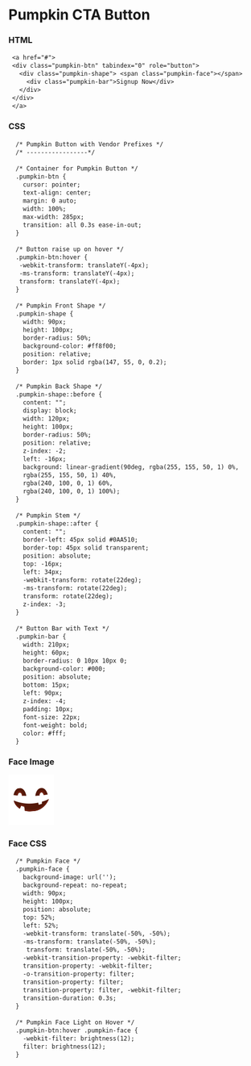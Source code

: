 # Pumpkin CTA Button

### HTML

     <a href="#">
     <div class="pumpkin-btn" tabindex="0" role="button">
       <div class="pumpkin-shape"> <span class="pumpkin-face"></span>
         <div class="pumpkin-bar">Signup Now</div>
       </div>
     </div>
     </a>
     
### CSS

      /* Pumpkin Button with Vendor Prefixes */
      /* -----------------*/

      /* Container for Pumpkin Button */
      .pumpkin-btn {
        cursor: pointer;
        text-align: center;
        margin: 0 auto;
        width: 100%;
        max-width: 285px;
        transition: all 0.3s ease-in-out;
      }

      /* Button raise up on hover */
      .pumpkin-btn:hover {
       -webkit-transform: translateY(-4px);
       -ms-transform: translateY(-4px);
       transform: translateY(-4px);
      }

      /* Pumpkin Front Shape */
      .pumpkin-shape {
        width: 90px;
        height: 100px;
        border-radius: 50%;
        background-color: #ff8f00;
        position: relative;
        border: 1px solid rgba(147, 55, 0, 0.2);
      }

      /* Pumpkin Back Shape */
      .pumpkin-shape::before {
        content: "";
        display: block;
        width: 120px;
        height: 100px;
        border-radius: 50%;
        position: relative;
        z-index: -2;
        left: -16px;
        background: linear-gradient(90deg, rgba(255, 155, 50, 1) 0%, 
        rgba(255, 155, 50, 1) 40%, 
        rgba(240, 100, 0, 1) 60%, 
        rgba(240, 100, 0, 1) 100%);
      }

      /* Pumpkin Stem */
      .pumpkin-shape::after {
        content: "";
        border-left: 45px solid #0AA510;
        border-top: 45px solid transparent;
        position: absolute;
        top: -16px;
        left: 34px;
        -webkit-transform: rotate(22deg);
        -ms-transform: rotate(22deg);
        transform: rotate(22deg);
        z-index: -3;
      }

      /* Button Bar with Text */
      .pumpkin-bar {
        width: 210px;
        height: 60px;
        border-radius: 0 10px 10px 0;
        background-color: #000;
        position: absolute;
        bottom: 15px;
        left: 90px;
        z-index: -4;
        padding: 10px;
        font-size: 22px;
        font-weight: bold;
        color: #fff;
      }
      
### Face Image

![Pumpkin Face](pumpkin-face.png)

### Face CSS

      /* Pumpkin Face */
      .pumpkin-face {
        background-image: url('');
        background-repeat: no-repeat;
        width: 90px;
        height: 100px;
        position: absolute;
        top: 52%;
        left: 52%;
        -webkit-transform: translate(-50%, -50%);
        -ms-transform: translate(-50%, -50%);
         transform: translate(-50%, -50%);
        -webkit-transition-property: -webkit-filter;
        transition-property: -webkit-filter;
        -o-transition-property: filter;
        transition-property: filter;
        transition-property: filter, -webkit-filter;
        transition-duration: 0.3s;
      }

      /* Pumpkin Face Light on Hover */
      .pumpkin-btn:hover .pumpkin-face {
        -webkit-filter: brightness(12);
        filter: brightness(12);
      }
